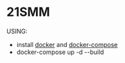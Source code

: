 # 21SMM

USING:
- install [docker](https://docs.docker.com/install/linux/docker-ce/ubuntu/) and [docker-compose](https://docs.docker.com/compose/install/)
- docker-compose up -d --build